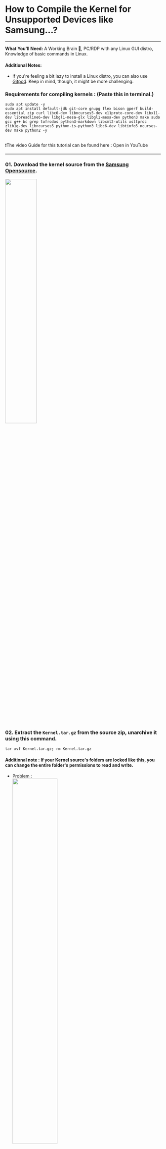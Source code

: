 # How to Compile the Kernel for Unsupported Devices like Samsung...?

---

**What You'll Need:**
A Working Brain 🧠, PC/RDP with any Linux GUI distro, Knowledge of basic commands in Linux.

#### Additional Notes:

- If you're feeling a bit lazy to install a Linux distro, you can also use [Gitpod](https://gitpod.io/workspaces). Keep in mind, though, it might be more challenging.
	
### Requirements for compiling kernels : (Paste this in terminal.)
 ```
sudo apt update -y
sudo apt install default-jdk git-core gnupg flex bison gperf build-essential zip curl libc6-dev libncurses5-dev x11proto-core-dev libx11-dev libreadline6-dev libgl1-mesa-glx libgl1-mesa-dev python3 make sudo gcc g++ bc grep tofrodos python3-markdown libxml2-utils xsltproc zlib1g-dev libncurses5 python-is-python3 libc6-dev libtinfo5 ncurses-dev make python2 -y
```
<br>❗The video Guide for this tutorial can be found here : Open in YouTube </h3><hr>

### 01. Download the kernel source from the [Samsung Opensource]( https://opensource.samsung.com/main).
<img src="https://github.com/ravindu644/APatch/assets/126038496/aad04d45-e1b3-4baf-a8e0-2ef27d7dae55" width="45%">

### 02. Extract the ```Kernel.tar.gz``` from the source zip, unarchive it using this command.
```
tar xvf Kernel.tar.gz; rm Kernel.tar.gz
```
#### Additional note : If your Kernel source's folders are locked like this, you can change the entire folder's permissions to read and write.
- Problem : <br><img src="https://github.com/ravindu644/APatch/assets/126038496/11565943-f329-4782-b7e9-0f0d0b8ee2fd" width="55%">
- Solution : <br><img src="https://github.com/ravindu644/APatch/assets/126038496/8d975f38-ea65-458c-b0f3-0544c3b4303b" width="45%">


### 03. Open build_kernel.sh and download the compilers from the internet. (Google search its name).
<img src="https://github.com/ravindu644/APatch/assets/126038496/26daf156-b6d1-4082-96f6-f958416946eb" width="70%"><br>
- Both Clang and GCC is required.
### 04. Edit the build_kernel.sh to add compilers' path like this:
```
BUILD_CROSS_COMPILE=/path/to/gcc/aarch64-linux-android-
KERNEL_LLVM_BIN=/path/to/compiler/clang
```
### 05. Edit the Makefile.
- if you found these variables : ```CROSS_COMPILE```, ```REAL_CC``` or ```CC```, ```CFP_CC``` in your make file with some paths, you have to edit their paths too, like we did in above step.
### 06. Edit the build script.
- Exporting the Android version and architecture (Add these lines below the ```#!/bin/bash```) :
  ```
  export ARCH=arm64
  export PLATFORM_VERSION=13
  export ANDROID_MAJOR_VERSION=t
  ```
- Adding python2 to path : (Create the local > bin folders in your home dir first)
  ```
  ln -s /usr/bin/python2.7 $HOME/local/bin/python
  export PATH=$HOME/local/bin:$PATH
  ```
- Cleaning the source before compiling :
  ```
  make YOUR_ARGS clean && make YOUR_ARGS mrpropr
  ```
- Editing the menuconfig after making the defconfig :
  ```
  make YOUR_ARGS XXXX_defconfig
  make YOUR_ARGS menuconfig
  ```
### Our build script must looks like this, after making the changes: (This is an example.)
  <img src="https://github.com/ravindu644/APatch/assets/126038496/e75ca37e-e038-425f-8040-1ce521796a58" width="80%">
  
### 06. Use this commit to fix "symbol versioning failure for gsi_write_channel_scratch" error. (it's an universal error for all the snapdragon kernel sources)
- https://github.com/ravindu644/android_kernel_samsung_sm_a525f/commit/0cc860c380b3b35a5cd4db039b8c3fd03db7c771

## Now we finished setting up the basic configurations for kernel compilation.

### 07. Rename your ```build_kernel.sh``` to ```build.sh```.
- Then, grant the executable permissions to it using this command.
  ```
  chmod +x build.sh
  ```
### 08. Now, run the build script using this command :
  ```
./build.sh
```
## After a couple of seconds, the "menuconfig" should appear.
- Additional notes : Press space bar to enable/disable or enable as a module <M>.
<hr>

# How to disable kernel securities + Enable the required features from menuconfig..?
### 01. Open ```→ General setup → Local version - append to kernel release``` => Choose any string you like.
- Image : <br><br><img src="https://github.com/ravindu644/APatch/assets/126038496/448a24b9-454b-47b9-82a8-0b9c2804e693">

### 02. ```→ General setup → Configure standard kernel features (expert users)``` => Enable everything except "```sgetmask/ssetmask syscalls support``` and ```Sysctl syscall support```"
- Image : <br><br><img src="https://github.com/ravindu644/APatch/assets/126038496/8927d898-d3ef-471a-8f68-bbe418068565" width="75%">

### 03. ```→ Enable loadable module support``` => Enable "```Forced module loading```", "```Module unloading```", "```Forced module unloading```" and "```Module versioning support```" ; Also Disable "```Module signature verification```"
- Image : <br><br><img src="https://github.com/ravindu644/APatch/assets/126038496/ad4b7edd-4978-46f4-b84f-396e5e9b8999" width="75%">

### 04. ```→ Kernel Features``` => Disable "```Enable RKP (Realtime Kernel Protection) UH feature```", "```Enable LKM authentication by micro hypervisor```", "```Block LKM by micro hypervisor```", "```Enable micro hypervisor feature of Samsung```" respectively.
- Image : <br><br><img src="https://github.com/ravindu644/APatch/assets/126038496/d821da9f-0b45-4701-b681-3996bec509be" width="75%">

### 05. ```→ Kernel Features → Control Flow Protection``` => Disable "```JOP Prevention```", "```ROP Prevention```" and "```JOPP and ROPP```" Respectively.
- Image : <br><br><img src="https://github.com/ravindu644/APatch/assets/126038496/58e0680a-8052-4df8-aba1-cb282d6963ee" width="75%">

### Additional notes : 
- If you can't find them (04 and 05) in the "```→ Kernel Features```", they are located in the "```→ Boot options```".
<hr>

## ❗In Android 14 and some Android 13 sources, they are located in ```→ Hypervisor```. Disable them ALL!
- Image : <br><br><img src="https://github.com/ravindu644/APatch/assets/126038496/eb67e7fd-46ff-4aa7-a424-73e22f1d29da" width="75%">
- As I mentioned at the beginning of this guide, your must use your brain..! 🧠

<hr>

### 06. ```→ Boot options``` => enable "```Build a concatenated Image.gz/dtb by default```" and "```Kernel compression method (Build compressed kernel image)```"  ---> "```(X) Build compressed kernel image```"
- Image : <br><br><img src="https://github.com/ravindu644/APatch/assets/126038496/3c7704a7-ea16-4bee-a0bf-6ecd0424f2b7" width="75%">
### 07. ```→ File systems``` => Enable "```<*> Overlay filesystem support```".
- Image : <br><br><img src="https://github.com/ravindu644/APatch/assets/126038496/0cbff894-ba4c-4f51-a1bd-3ffa1963cd51" width="75%">
### 08. ```→ Security options``` => Disable "```Integrity subsystem```" and "```Defex Support```".
- Image : <br><br><img src="https://github.com/ravindu644/APatch/assets/126038496/ca396e53-26fc-4ee4-99ea-c8359926ea51" width="75%">
<hr>

### 09. Exit and Save the config.
- When you see "```configuration written```", stop the compilation process with ```Ctrl+C``` and replace the content of ".config" with your desired defconfig.
<hr>

### 10. Compile using ```./build.sh``` --> Skip the menuconfig and wait until the compilation finishes..!

#### Notes:

- If you encounter errors during the compilation process, it's advisable to search for these errors on GitHub and find a solution.
  
---

# How to put the compiled kernel, inside our boot.img..?
### 01. Extract the boot.img from the stock ROM. I prefer https://github.com/ravindu644/Scamsung to do this online.
	- Use exact build number to download the firmware.
### 02. Unpack the boot.img using AIK-Linux which can be found in here : https://github.com/ravindu644/AIK-Linux
- Image : <br><br><img src="https://github.com/ravindu644/APatch/assets/126038496/d5fee81a-6768-4848-a4a6-37fec6cb355f" width="70%"><hr>
## How to check "Which kernel format should I use"..?
- Kernel without GZIP compression : <br><br><img src="https://github.com/ravindu644/APatch/assets/126038496/cb1d0ff3-32cb-4d98-9892-5a00d1922680" width="70%">
- Kernel <b>with</b> GZIP compression : <br><br><img src="https://github.com/ravindu644/APatch/assets/126038496/30ee541e-211c-4a84-971b-f67299ee8793" width="70%"><br><br>
# Notes :
- If your split_img has a boot.img-dtb + Uncompressed Kernel => Use "Image".
- If your split_img has a boot.img-dtb + GZIP compressed Kernel => Use "Image.gz".
- If your split_img don't has a boot.img-dtb + uncompressed Kernel => Use "Image.gz-dtb".
- If your split_img don't has a boot.img-dtb + GZIP compressed Kernel => Use "Image.gz-dtb.gz".
<hr>

### 03. Choose the required kernel as I mentioned above > Rename it to "```boot.img-kernel```" and copy and replace it with the ```boot.img-kernel```, which is in the split_img folder.
### 04. Repack --> rename "image-new.img" to "boot.img" and make a tar file using this command :
```
tar cvf "DEVICE NAME (APatch Support).tar" boot.img
```
### 05. Flash it using Fastboot/ODIN..!
### 06. DONE..!
- Proof : <br><br><img src="https://github.com/ravindu644/APatch/assets/126038496/f0dd204d-e398-4ce1-9897-96e6a51b5673" width="75%">
<hr>

## Written by [@Ravindu_Deshan](https://t.me/Ravindu_Deshan) for [@SamsungTweaks](https://t.me/SamsungTweaks) and [@APatchChannel](https://t.me/APatchChannel) | Sharing this without proper credit is not allowed..❗







  
  
    
  

